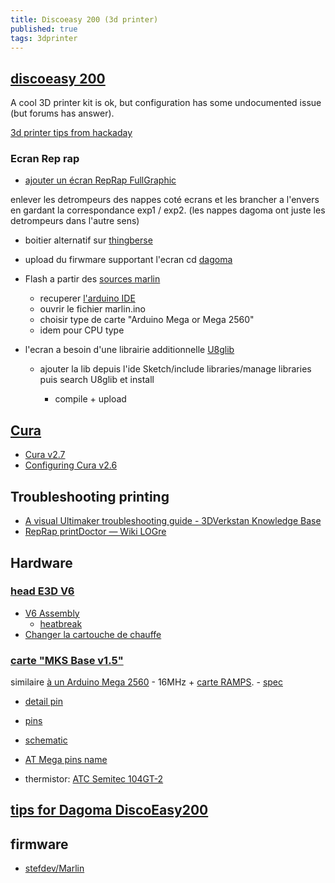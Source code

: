 ```yaml
---
title: Discoeasy 200 (3d printer)
published: true
tags: 3dprinter
---
```

## [discoeasy 200](https://dagoma.fr/tutoriels/tutoriels-discovery200.html)
A cool 3D printer
kit is ok, but configuration has some undocumented issue (but forums has answer).

[3d printer tips from hackaday](https://hackaday.com/2016/07/06/build-a-3d-printer-workhorse/)

### Ecran Rep rap

- [ajouter un écran RepRap FullGraphic](https://www.dagomaniack.fr/2017/04/30/tutoriel-ecran-reprap-fullgraphic-controler-de200/)

enlever les detrompeurs des nappes coté ecrans et les brancher a l'envers en gardant la correspondance exp1 / exp2. (les nappes dagoma ont juste les detrompeurs dans l'autre sens)

- boitier alternatif sur [thingberse](https://www.thingiverse.com/thing:2445739)

- upload du firwmare supportant l'ecran cd [dagoma](https://dagoma.fr/montage-de-l-ecran.html)

- Flash a partir des [sources marlin](https://www.lesimprimantes3d.fr/forum/topic/8452-comment-flasher-un-marlin-modifi%C3%A9/?tab=comments#comment-97478)

  - recuperer [l'arduino IDE](https://www.arduino.cc/en/main/software#)
  - ouvrir le fichier marlin.ino
  - choisir type de carte "Arduino Mega or Mega 2560"
  - idem pour CPU type
  
- l'ecran a besoin d'une librairie additionnelle [ U8glib ](http://www.printer3d.one/fr/tutoriel-installer-firmware-marlin-1-1-limprimante-3d-wanhao-duplicator-6/)
  - ajouter la lib depuis l'ide Sketch/include libraries/manage libraries puis search U8glib et install
  
    - compile + upload

## [Cura](https://github.com/Ultimaker/Cura/tree/3.0)

- [Cura v2.7](http://kerneldesign.fr/cura-2-7-supporte-la-dagoma-discoeasy200/)
- [Configuring Cura v2.6](http://kerneldesign.fr/dagoma-discoeasy200-et-cura-2-6/)

## Troubleshooting printing

- [A visual Ultimaker troubleshooting guide - 3DVerkstan Knowledge Base](http://support.3dverkstan.se/article/23-a-visual-ultimaker-troubleshooting-guide#stringing)
- [RepRap printDoctor — Wiki LOGre](https://www.logre.eu/wiki/RepRap_printDoctor)

## Hardware

### [head E3D V6](https://dagoma.fr/boutique/produit/imprimantes-3d/discoeasy200-en-kit.html)
- [V6 Assembly](https://e3d-online.dozuki.com/Guide/V6+Assembly/6#s89)
	- [heatbreak](https://www.lesimprimantes3d.fr/forum/topic/16644-dagoma-discoeasy-200-gros-probleme/?do=findComment&comment=213216)
- [Changer la cartouche de chauffe](https://support.dagoma.fr/support/solutions/articles/36000068077-discoeasy200-changer-la-cartouche-de-chauffe)

### [carte "MKS Base v1.5"](https://www.iot-experiments.com/dagoma-discoeasy200/)
 similaire [à un Arduino Mega 2560](https://github.com/MarlinFirmware/Marlin/wiki/Supported-Hardware#mks_base-40) - 16MHz + [carte RAMPS](https://reprap.org/wiki/Arduino_Mega_Pololu_Shield). - [spec](https://www.tomtop.com/p-e3250.html)
- [detail pin](https://reprap.org/wiki/MKS_BASE_1.0)
- [pins](https://reprap.org/mediawiki/images/b/b7/MKS_BASE_PINS.pdf)
- [schematic](https://reprap.org/wiki/File:RAMPS1.4schematic.png)

- [AT Mega pins name](https://cdn.thingiverse.com/assets/3b/87/be/00/40/ATMega_Pins.png)

- thermistor: [ATC Semitec 104GT-2](https://github.com/stefdev49/Marlin/commit/112e526055b005915dd3b87fb8a445405874d42c#diff-208fc9ab75ffd757bceef9d68e6fecfcR104)


## [tips for Dagoma DiscoEasy200](https://www.iot-experiments.com/dagoma-discoeasy200/)

## firmware
- [stefdev/Marlin](https://github.com/stefdev49/Marlin)
